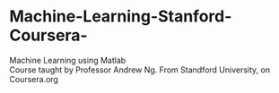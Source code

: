 # Machine-Learning-Stanford-Coursera-
Machine Learning using Matlab  
Course taught by Professor Andrew Ng. From Standford University, on Coursera.org

